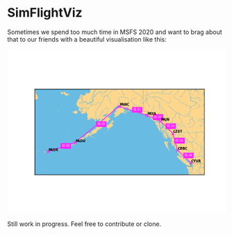 # SimFlightViz

Sometimes we spend too much time in MSFS 2020 and want to brag about that to 
our friends with a beautiful visualisation like this:

![](example.png)

Still work in progress. Feel free to contribute or clone.
